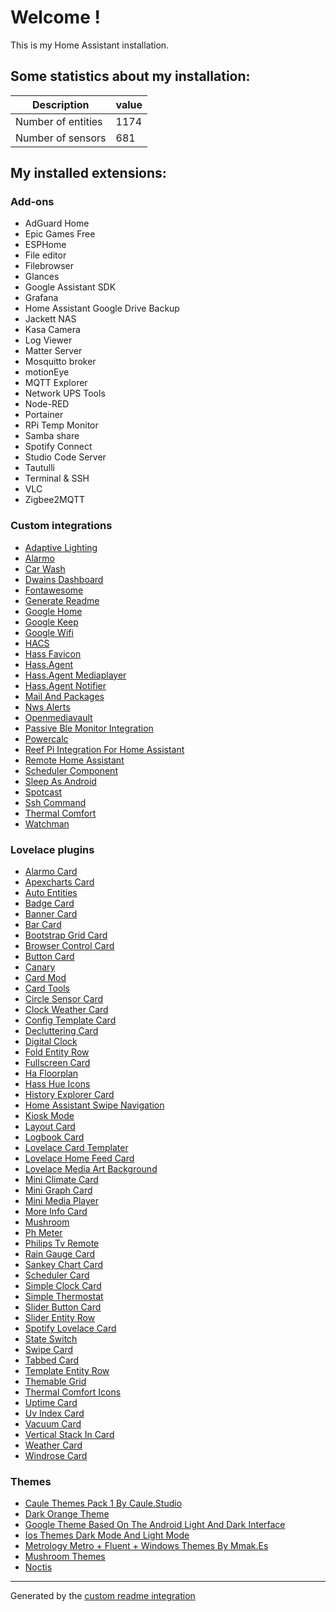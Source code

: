 # Welcome !

This is my Home Assistant installation.

## Some statistics about my installation:

Description | value
-- | --
Number of entities | 1174
Number of sensors | 681


## My installed extensions:

### Add-ons
- AdGuard Home
- Epic Games Free
- ESPHome
- File editor
- Filebrowser
- Glances
- Google Assistant SDK
- Grafana
- Home Assistant Google Drive Backup
- Jackett NAS
- Kasa Camera
- Log Viewer
- Matter Server
- Mosquitto broker
- motionEye
- MQTT Explorer
- Network UPS Tools
- Node-RED
- Portainer
- RPi Temp Monitor
- Samba share
- Spotify Connect
- Studio Code Server
- Tautulli
- Terminal & SSH
- VLC
- Zigbee2MQTT

### Custom integrations
- [Adaptive Lighting](https://github.com/basnijholt/adaptive-lighting)
- [Alarmo](https://github.com/nielsfaber/alarmo)
- [Car Wash](https://github.com/Limych/ha-car_wash)
- [Dwains Dashboard](https://github.com/dwainscheeren/dwains-lovelace-dashboard)
- [Fontawesome](https://github.com/thomasloven/hass-fontawesome)
- [Generate Readme](https://github.com/custom-components/readme)
- [Google Home](https://github.com/leikoilja/ha-google-home)
- [Google Keep](https://github.com/PiotrMachowski/Home-Assistant-custom-components-Google-Keep)
- [Google Wifi](https://github.com/djtimca/hagooglewifi)
- [HACS](https://github.com/hacs/integration)
- [Hass Favicon](https://github.com/thomasloven/hass-favicon)
- [Hass.Agent](https://github.com/LAB02-Research/HASS.Agent-Integration)
- [Hass.Agent Mediaplayer](https://github.com/LAB02-Research/HASS.Agent-MediaPlayer)
- [Hass.Agent Notifier](https://github.com/LAB02-Research/HASS.Agent-Notifier)
- [Mail And Packages](https://github.com/moralmunky/Home-Assistant-Mail-And-Packages)
- [Nws Alerts](https://github.com/finity69x2/nws_alerts)
- [Openmediavault](https://github.com/tomaae/homeassistant-openmediavault)
- [Passive Ble Monitor Integration](https://github.com/custom-components/ble_monitor)
- [Powercalc](https://github.com/bramstroker/homeassistant-powercalc)
- [Reef Pi Integration For Home Assistant](https://github.com/tdragon/reef-pi-hass-custom)
- [Remote Home Assistant](https://github.com/custom-components/remote_homeassistant)
- [Scheduler Component](https://github.com/nielsfaber/scheduler-component)
- [Sleep As Android](https://github.com/IATkachenko/HA-SleepAsAndroid)
- [Spotcast](https://github.com/fondberg/spotcast)
- [Ssh Command](https://github.com/AlexxIT/SSHCommand)
- [Thermal Comfort](https://github.com/dolezsa/thermal_comfort)
- [Watchman](https://github.com/dummylabs/thewatchman)

### Lovelace plugins
- [Alarmo Card](https://github.com/nielsfaber/alarmo-card)
- [Apexcharts Card](https://github.com/RomRider/apexcharts-card)
- [Auto Entities](https://github.com/thomasloven/lovelace-auto-entities)
- [Badge Card](https://github.com/thomasloven/lovelace-badge-card)
- [Banner Card](https://github.com/nervetattoo/banner-card)
- [Bar Card](https://github.com/custom-cards/bar-card)
- [Bootstrap Grid Card](https://github.com/ownbee/bootstrap-grid-card)
- [Browser Control Card](https://github.com/mathoudebine/homeassistant-browser-control-card)
- [Button Card](https://github.com/custom-cards/button-card)
- [Canary](https://github.com/jcwillox/lovelace-canary)
- [Card Mod](https://github.com/thomasloven/lovelace-card-mod)
- [Card Tools](https://github.com/thomasloven/lovelace-card-tools)
- [Circle Sensor Card](https://github.com/custom-cards/circle-sensor-card)
- [Clock Weather Card](https://github.com/pkissling/clock-weather-card)
- [Config Template Card](https://github.com/iantrich/config-template-card)
- [Decluttering Card](https://github.com/custom-cards/decluttering-card)
- [Digital Clock](https://github.com/wassy92x/lovelace-digital-clock)
- [Fold Entity Row](https://github.com/thomasloven/lovelace-fold-entity-row)
- [Fullscreen Card](https://github.com/KTibow/fullscreen-card)
- [Ha Floorplan](https://github.com/ExperienceLovelace/ha-floorplan)
- [Hass Hue Icons](https://github.com/arallsopp/hass-hue-icons)
- [History Explorer Card](https://github.com/alexarch21/history-explorer-card)
- [Home Assistant Swipe Navigation](https://github.com/zanna-37/hass-swipe-navigation)
- [Kiosk Mode](https://github.com/NemesisRE/kiosk-mode)
- [Layout Card](https://github.com/thomasloven/lovelace-layout-card)
- [Logbook Card](https://github.com/royto/logbook-card)
- [Lovelace Card Templater](https://github.com/gadgetchnnel/lovelace-card-templater)
- [Lovelace Home Feed Card](https://github.com/gadgetchnnel/lovelace-home-feed-card)
- [Lovelace Media Art Background](https://github.com/TheLastProject/lovelace-media-art-background)
- [Mini Climate Card](https://github.com/artem-sedykh/mini-climate-card)
- [Mini Graph Card](https://github.com/kalkih/mini-graph-card)
- [Mini Media Player](https://github.com/kalkih/mini-media-player)
- [More Info Card](https://github.com/thomasloven/lovelace-more-info-card)
- [Mushroom](https://github.com/piitaya/lovelace-mushroom)
- [Ph Meter](https://github.com/madmicio/ph-meter-temperature)
- [Philips Tv Remote](https://github.com/abualy/philips-tv-remote-card)
- [Rain Gauge Card](https://github.com/t1gr0u/rain-gauge-card)
- [Sankey Chart Card](https://github.com/MindFreeze/ha-sankey-chart)
- [Scheduler Card](https://github.com/nielsfaber/scheduler-card)
- [Simple Clock Card](https://github.com/fufar/simple-clock-card)
- [Simple Thermostat](https://github.com/nervetattoo/simple-thermostat)
- [Slider Button Card](https://github.com/custom-cards/slider-button-card)
- [Slider Entity Row](https://github.com/thomasloven/lovelace-slider-entity-row)
- [Spotify Lovelace Card](https://github.com/custom-cards/spotify-card)
- [State Switch](https://github.com/thomasloven/lovelace-state-switch)
- [Swipe Card](https://github.com/bramkragten/swipe-card)
- [Tabbed Card](https://github.com/kinghat/tabbed-card)
- [Template Entity Row](https://github.com/thomasloven/lovelace-template-entity-row)
- [Themable Grid](https://github.com/nervetattoo/themable-grid)
- [Thermal Comfort Icons](https://github.com/rautesamtr/thermal_comfort_icons)
- [Uptime Card](https://github.com/dylandoamaral/uptime-card)
- [Uv Index Card](https://github.com/t1gr0u/uv-index-card)
- [Vacuum Card](https://github.com/denysdovhan/vacuum-card)
- [Vertical Stack In Card](https://github.com/ofekashery/vertical-stack-in-card)
- [Weather Card](https://github.com/bramkragten/weather-card)
- [Windrose Card](https://github.com/aukedejong/lovelace-windrose-card)

### Themes
- [Caule Themes Pack 1   By Caule.Studio](https://github.com/orickcorreia/caule-themes-pack-1)
- [Dark Orange Theme](https://github.com/home-assistant-community-themes/dark-orange)
- [Google Theme   Based On The Android Light And Dark Interface](https://github.com/JuanMTech/google-theme)
- [Ios Themes   Dark Mode And Light Mode](https://github.com/basnijholt/lovelace-ios-themes)
- [Metrology   Metro + Fluent + Windows Themes   By Mmak.Es](https://github.com/Madelena/Metrology-for-Hass)
- [Mushroom Themes](https://github.com/piitaya/lovelace-mushroom-themes)
- [Noctis](https://github.com/aFFekopp/noctis)


***

Generated by the [custom readme integration](https://github.com/custom-components/readme)